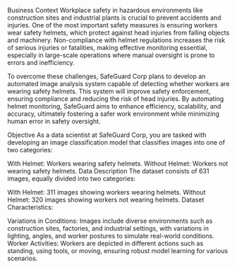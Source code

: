 Business Context
Workplace safety in hazardous environments like construction sites and industrial plants is crucial to prevent accidents and injuries. One of the most important safety measures is ensuring workers wear safety helmets, which protect against head injuries from falling objects and machinery. Non-compliance with helmet regulations increases the risk of serious injuries or fatalities, making effective monitoring essential, especially in large-scale operations where manual oversight is prone to errors and inefficiency.

To overcome these challenges, SafeGuard Corp plans to develop an automated image analysis system capable of detecting whether workers are wearing safety helmets. This system will improve safety enforcement, ensuring compliance and reducing the risk of head injuries. By automating helmet monitoring, SafeGuard aims to enhance efficiency, scalability, and accuracy, ultimately fostering a safer work environment while minimizing human error in safety oversight.

Objective
As a data scientist at SafeGuard Corp, you are tasked with developing an image classification model that classifies images into one of two categories:

With Helmet: Workers wearing safety helmets.
Without Helmet: Workers not wearing safety helmets.
Data Description
The dataset consists of 631 images, equally divided into two categories:

With Helmet: 311 images showing workers wearing helmets.
Without Helmet: 320 images showing workers not wearing helmets.
Dataset Characteristics:

Variations in Conditions: Images include diverse environments such as construction sites, factories, and industrial settings, with variations in lighting, angles, and worker postures to simulate real-world conditions.
Worker Activities: Workers are depicted in different actions such as standing, using tools, or moving, ensuring robust model learning for various scenarios.
